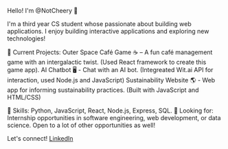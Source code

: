 Hello! I'm @NotCheery 👋 

I'm a third year CS student whose passionate about building web applications. I enjoy building interactive applications and exploring new technologies!

🌟 Current Projects:
Outer Space Café Game ☕ – A fun café management game with an intergalactic twist. (Used React framework to create this game app).
AI Chatbot 🖥️ - Chat with an AI bot. (Integreated Wit.ai API for interaction, used Node.js and JavaScript)
Sustainability Website 🌎 - Web app for informing sustainability practices. (Built with JavaScript and HTML/CSS)

📌 Skills: Python, JavaScript, React, Node.js, Express, SQL.
🎯 Looking for: Internship opportunities in software engineering, web development, or data science. Open to a lot of other opportunities as well!

Let's connect!
[LinkedIn](www.linkedin.com/in/tahia-csc)

<!---
NotCheery/NotCheery is a ✨ special ✨ repository because its `README.md` (this file) appears on your GitHub profile.
You can click the Preview link to take a look at your changes.
--->
